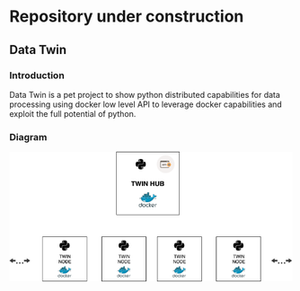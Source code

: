 # Repository under construction

## Data Twin

### Introduction

Data Twin is a pet project to show python distributed capabilities for
data processing using docker low level API to leverage docker capabilities
and exploit the full potential of python.

### Diagram


![alt text](asset/images/main_diagram.png)
